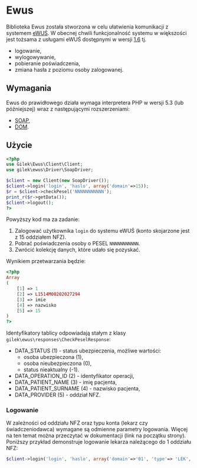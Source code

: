 Ewus
====
Biblioteka Ewus została stworzona w celu ułatwienia komunikacji z systemem [eWUŚ](https://ewus.nfz.gov.pl/ap-ewus/).
W obecnej chwili funkcjonalność systemu w większości jest tożsama z usługami eWUŚ dostępnymi w wersji [1.6](http://www.nfz.gov.pl/dla-swiadczeniodawcy/ewus/tworcy-oprogramowania/) tj.
- logowanie,
- wylogowywanie,
- pobieranie poświadczenia,
- zmiana hasła z poziomu osoby zalogowanej.

Wymagania
---------
Ewus do prawidłowego działa wymaga interpretera PHP w wersji 5.3 (lub późniejszej) wraz z następującymi rozszerzeniami:
- [SOAP](http://www.php.net/manual/en/book.soap.php),
- [DOM](http://pl1.php.net/manual/en/book.dom.php).

Użycie
------
```php
<?php
use Gilek\Ewus\Client\Client;
use gilek\ewus\Driver\SoapDriver;

$client = new Client(new SoapDriver());
$client->login('login', 'haslo', array('domain'=>15));
$r = $client->checkPesel('NNNNNNNNNNN');
print_r($r->getData());
$client->logout();
?>
```

Powyższy kod ma za zadanie:

1.  Zalogować użytkownika `login` do systemu eWUŚ (konto skojarzone jest z 15 oddziałem NFZ).
2.  Pobrać poświadczenia osoby o PESEL `NNNNNNNNNNN`.
3.  Zwrócić kolekcję danych, które udało się pozyskać.

Wynikiem przetwarzania będzie:
```php
<?php
Array
(
    [1] => 1
    [2] => L1514M00202027294	
    [3] => imie
    [4] => nazwisko
    [5] => 15
)
?>
```

Identyfikatory tablicy odpowiadają stałym z klasy `gilek\ewus\responses\CheckPeselResponse`:
- DATA_STATUS (1) - status ubezpieczenia, możliwe wartości: 
  + osoba ubezpieczona (1),
  + osoba nieubezpieczona (0),
  + status nieaktualny (-1).
- DATA_OPERATION_ID (2) - identyfikator operacji,
- DATA_PATIENT_NAME (3) - imię pacjenta,
- DATA_PATIENT_SURNAME (4) - nazwisko pacjenta,
- DATA_PROVIDER (5) - oddział NFZ.

### Logowanie

W zależności od oddziału NFZ oraz typu konta (lekarz czy świadczeniodawca) wymagane są odmienne parametry logowania. Więcej na ten temat można przeczytać w dokumentacji (link na początku strony). Poniższy przykład demonstruje logowanie lekarza należącego do 1 oddziału NFZ:

```php
$client->login('login', 'haslo', array('domain'=>'01', 'type'=> 'LEK', 'idntLek' => ID));
```

